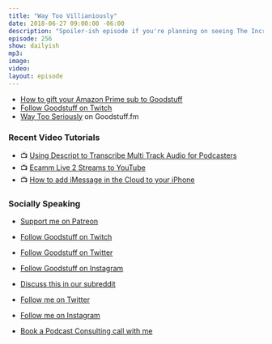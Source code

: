 ```yaml
---
title: "Way Too Villianiously"
date: 2018-06-27 09:00:00 -06:00
description: "Spoiler-ish episode if you're planning on seeing The Incredibles 2. A mini-review of the movie that leads to my version of Way Too Seriously."
episode: 256
show: dailyish
mp3:
image:
video:
layout: episode
---
```


* [How to gift your Amazon Prime sub to Goodstuff](https://www.youtube.com/watch?v=qHJSGyFtLHM)
* [Follow Goodstuff on Twitch](https://www.twitch.tv/goodstuff_fm)
* [Way Too Seriously](https://goodstuff.fm/wts/) on Goodstuff.fm

### Recent Video Tutorials

* 📺 [Using Descript to Transcribe Multi Track Audio for Podcasters](https://www.youtube.com/watch?v=wRWttnLOQiE)
* 📺 [Ecamm Live 2 Streams to YouTube](https://www.youtube.com/watch?v=lpr267l4VDM)
* 📺 [How to add iMessage in the Cloud to your iPhone](https://www.youtube.com/watch?v=-nrIxRkmFeo)

### Socially Speaking

* [Support me on Patreon](https://www.patreon.com/ichris)

* [Follow Goodstuff on Twitch](https://www.twitch.tv/goodstuff_fm)
* [Follow Goodstuff on Twitter](https://twitter.com/goodstufffm)
* [Follow Goodstuff on Instagram](https://www.instagram.com/goodstuff_fm/)
* [Discuss this in our subreddit](https://www.reddit.com/r/Goodstuff_fm/)

* [Follow me on Twitter](https://www.twitter.com/ichris)
* [Follow me on Instagram](https://www.instagram.com/ichrisv2/)
* [Book a Podcast Consulting call with me](https://calendly.com/ichris/podcast-consulting-call)
